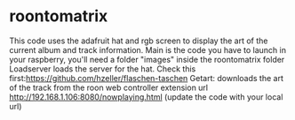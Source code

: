 # roontomatrix

This code uses the adafruit hat and rgb screen to display the art of the current album and track information.
Main is the code you have to launch in your raspberry, you'll need a folder "images" inside the roontomatrix folder
Loadserver loads the server for the hat. Check this first:https://github.com/hzeller/flaschen-taschen
Getart: downloads the art of the track from the roon web controller extension url http://192.168.1.106:8080/nowplaying.html (update the code with your local url)
